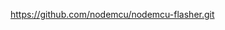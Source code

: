 https://github.com/nodemcu/nodemcu-flasher.git

<!---
Mahdi-khandokar/Mahdi-khandokar is a ✨ special ✨ repository because its `README.md` (this file) appears on your GitHub profile.
You can click the Preview link to take a look at your changes.
--->
